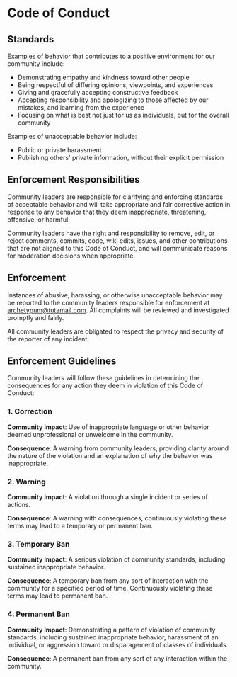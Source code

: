 # Code of Conduct

## Standards

Examples of behavior that contributes to a positive environment for our
community include:

* Demonstrating empathy and kindness toward other people
* Being respectful of differing opinions, viewpoints, and experiences
* Giving and gracefully accepting constructive feedback
* Accepting responsibility and apologizing to those affected by our mistakes,
  and learning from the experience
* Focusing on what is best not just for us as individuals, but for the overall
  community

Examples of unacceptable behavior include:

* Public or private harassment
* Publishing others' private information,
  without their explicit permission

## Enforcement Responsibilities

Community leaders are responsible for clarifying and enforcing standards of
acceptable behavior and will take appropriate and fair corrective action in
response to any behavior that they deem inappropriate, threatening, offensive,
or harmful.

Community leaders have the right and responsibility to remove, edit, or reject
comments, commits, code, wiki edits, issues, and other contributions that are
not aligned to this Code of Conduct, and will communicate reasons for moderation
decisions when appropriate.

## Enforcement

Instances of abusive, harassing, or otherwise unacceptable behavior may be
reported to the community leaders responsible for enforcement at
archetypum@tutamail.com.
All complaints will be reviewed and investigated promptly and fairly.

All community leaders are obligated to respect the privacy and security of the
reporter of any incident.

## Enforcement Guidelines

Community leaders will follow these guidelines in determining
the consequences for any action they deem in violation of this Code of Conduct:

### 1. Correction

**Community Impact**: Use of inappropriate language or other behavior deemed
unprofessional or unwelcome in the community.

**Consequence**: A warning from community leaders, providing
clarity around the nature of the violation and an explanation of why the
behavior was inappropriate.

### 2. Warning

**Community Impact**: A violation through a single incident or series of
actions.

**Consequence**: A warning with consequences, continuously violating these terms may lead to a temporary or permanent
ban.

### 3. Temporary Ban

**Community Impact**: A serious violation of community standards, including
sustained inappropriate behavior.

**Consequence**: A temporary ban from any sort of interaction with the community for a specified period of time. Continuously violating these terms may lead to permanent ban.

### 4. Permanent Ban

**Community Impact**: Demonstrating a pattern of violation of community
standards, including sustained inappropriate behavior, harassment of an
individual, or aggression toward or disparagement of classes of individuals.

**Consequence**: A permanent ban from any sort of any interaction within the community.
